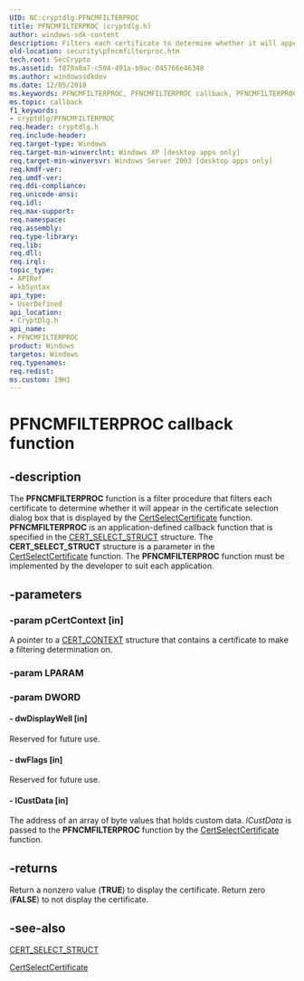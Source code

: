 ```yaml
---
UID: NC:cryptdlg.PFNCMFILTERPROC
title: PFNCMFILTERPROC (cryptdlg.h)
author: windows-sdk-content
description: Filters each certificate to determine whether it will appear in the certificate selection dialog box that is displayed by the CertSelectCertificate function.
old-location: security\pfncmfilterproc.htm
tech.root: SecCrypto
ms.assetid: f870a8a7-c504-491a-b9ac-045766e46348
ms.author: windowssdkdev
ms.date: 12/05/2018
ms.keywords: PFNCMFILTERPROC, PFNCMFILTERPROC callback, PFNCMFILTERPROC callback function [Security], cryptdlg/PFNCMFILTERPROC, security.pfncmfilterproc
ms.topic: callback
f1_keywords:
- cryptdlg/PFNCMFILTERPROC
req.header: cryptdlg.h
req.include-header: 
req.target-type: Windows
req.target-min-winverclnt: Windows XP [desktop apps only]
req.target-min-winversvr: Windows Server 2003 [desktop apps only]
req.kmdf-ver: 
req.umdf-ver: 
req.ddi-compliance: 
req.unicode-ansi: 
req.idl: 
req.max-support: 
req.namespace: 
req.assembly: 
req.type-library: 
req.lib: 
req.dll: 
req.irql: 
topic_type:
- APIRef
- kbSyntax
api_type:
- UserDefined
api_location:
- CryptDlg.h
api_name:
- PFNCMFILTERPROC
product: Windows
targetos: Windows
req.typenames: 
req.redist: 
ms.custom: 19H1
---
```


# PFNCMFILTERPROC callback function


## -description


The <b>PFNCMFILTERPROC</b> function is a filter procedure that filters each certificate to determine whether it will appear in the certificate selection dialog box that is displayed by the <a href="https://docs.microsoft.com/windows/desktop/api/cryptdlg/nf-cryptdlg-certselectcertificatea">CertSelectCertificate</a> function.  <b>PFNCMFILTERPROC</b> is an application-defined callback function that is specified in the <a href="https://docs.microsoft.com/windows/win32/api/cryptdlg/ns-cryptdlg-cert_select_struct_a">CERT_SELECT_STRUCT</a> structure. The <b>CERT_SELECT_STRUCT</b> structure is a parameter in the <a href="https://docs.microsoft.com/windows/desktop/api/cryptdlg/nf-cryptdlg-certselectcertificatea">CertSelectCertificate</a> function. The <b>PFNCMFILTERPROC</b> function must be implemented by the developer to suit each application.


## -parameters




### -param pCertContext [in]

A pointer to a <a href="https://docs.microsoft.com/windows/desktop/api/wincrypt/ns-wincrypt-cert_context">CERT_CONTEXT</a> structure that contains a certificate to make a filtering determination on.


### -param LPARAM


### -param DWORD








#### - dwDisplayWell [in]

 Reserved for future use.


#### - dwFlags [in]

 Reserved for future use.


#### - lCustData [in]

The address of an array of byte values that holds custom data.  <i>lCustData</i> is passed to the <b>PFNCMFILTERPROC</b> function by the <a href="https://docs.microsoft.com/windows/desktop/api/cryptdlg/nf-cryptdlg-certselectcertificatea">CertSelectCertificate</a> function.


## -returns



Return a nonzero value (<b>TRUE</b>) to display the certificate. Return zero (<b>FALSE</b>) to not display the certificate.




## -see-also




<a href="https://docs.microsoft.com/windows/win32/api/cryptdlg/ns-cryptdlg-cert_select_struct_a">CERT_SELECT_STRUCT</a>



<a href="https://docs.microsoft.com/windows/desktop/api/cryptdlg/nf-cryptdlg-certselectcertificatea">CertSelectCertificate</a>
 

 

